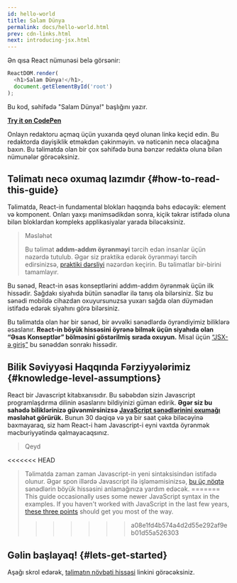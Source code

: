 ```yaml
---
id: hello-world
title: Salam Dünya
permalink: docs/hello-world.html
prev: cdn-links.html
next: introducing-jsx.html
---
```


Ən qısa React nümunəsi belə görsənir:

```js
ReactDOM.render(
  <h1>Salam Dünya!</h1>,
  document.getElementById('root')
);
```

Bu kod, səhifədə "Salam Dünya!" başlığını yazır.

**[Try it on CodePen](https://codepen.io/gaearon/pen/rrpgNB?editors=1010)**

Onlayn redaktoru açmaq üçün yuxarıda qeyd olunan linkə keçid edin. Bu redaktorda dəyişiklik etməkdən çəkinməyin. və nəticənin necə olacağına baxın. Bu təlimatda olan bir çox səhifədə buna bənzər redaktə oluna bilən nümunələr görəcəksiniz.

## Təlimatı necə oxumaq lazımdır {#how-to-read-this-guide}

Təlimatda, React-in fundamental blokları haqqında bəhs edəcəyik: element və komponent. Onları yaxşı mənimsədikdən sonra, kiçik təkrar istifadə oluna bilən bloklardan kompleks applikasiyalar yarada biləcəksiniz.

>Məsləhət
>
>Bu təlimat **addım-addım öyrənməyi** tərcih edən insanlar üçün nəzərdə tutulub. Əgər siz praktika edərək öyrənməyi tərcih edirsinizsə, [praktiki dərsliyi](/tutorial/tutorial.html) nəzərdən keçirin. Bu təlimatlar bir-birini tamamlayır.

Bu sənəd, React-in əsas konseptlərini addım-addım öyrənmək üçün ilk hissədir. Sağdakı siyahıda bütün sənədlər ilə tanış ola bilərsiniz. Siz bu sənədi mobildə cihazdan oxuyursunuzsa yuxarı sağda olan düymədən istifadə edərək siyahını görə bilərsiniz.

Bu təlimatda olan hər bir sənəd, bir əvvəlki sənədlərdə öyrəndiyimiz biliklərə əsaslanır. **React-in böyük hissəsini öyrənə bilmək üçün siyahıda olan “Əsas Konseptlər” bölməsini göstərilmiş sırada oxuyun.** Misal üçün [“JSX-ə giriş”](/docs/introducing-jsx.html) bu sənəddən sonrakı hissədir.

## Bilik Səviyyəsi Haqqında Fərziyyələrimiz {#knowledge-level-assumptions}

React bir Javascript kitabxanısıdır. Bu səbəbdən sizin Javascript programlaşdırma dilinin əsaslarını bildiyinizi güman edirik. **Əgər siz bu sahədə biliklərinizə güvənmirsinizsə [JavaScript sənədlərinini oxumağı](https://developer.mozilla.org/en-US/docs/Web/JavaScript/A_re-introduction_to_JavaScript) məsləhət görürük.** Bunun 30 dəqiqə və ya bir saat çəkə biləcəyinə baxmayaraq, siz həm React-i həm Javascript-i eyni vaxtda öyrənmək məcburiyyətində qalmayacaqsınız.

>Qeyd
>
<<<<<<< HEAD
>Təlimatda zaman zaman Javascript-in yeni sintaksisindən istifadə olunur. Əgər spon illərdə Javascript ilə işləməmisinizsə, [bu üç nöqtə](https://gist.github.com/gaearon/683e676101005de0add59e8bb345340c) sənədlərin böyük hissəsini anlamağınıza yardım edəcək.
=======
>This guide occasionally uses some newer JavaScript syntax in the examples. If you haven't worked with JavaScript in the last few years, [these three points](https://gist.github.com/gaearon/683e676101005de0add59e8bb345340c) should get you most of the way.
>>>>>>> a08e1fd4b574a4d2d55e292af9eb01d55a526303

## Gəlin başlayaq! {#lets-get-started}

Aşağı skrol edərək, [təlimatın növbəti hissəsi](/docs/introducing-jsx.html) linkini görəcəksiniz.


